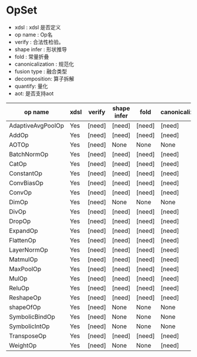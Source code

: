# OpSet

- xdsl : xdsl 是否定义
- op name : Op名
- verify : 合法性检验。
- shape infer : 形状推导
- fold : 常量折叠
- canonicalization : 规范化
- fusion type : 融合类型
- decomposition: 算子拆解
- quantify: 量化
- aot: 是否支持aot

| op name           | xdsl | verify | shape infer | fold   | canonicalization | fusion type | decomposition | quantify | aot    |     |     |
| ----------------- | ---- | ------ | ----------- | ------ | ---------------- | ----------- | ------------- | -------- | ------ | --- | --- |
| AdaptiveAvgPoolOp | Yes  | [need] | [need]      | [need] | [need]           | [need]      | [need]        | [need]   | [need] |     |     |
| AddOp             | Yes  | [need] | [need]      | [need] | [need]           | [need]      | None          | [need]   | [need] |     |     |
| AOTOp             | Yes  | [need] | None        | None   | None             | None        | None          | None     | [need] |     |     |
| BatchNormOp       | Yes  | [need] | [need]      | [need] | [need]           | [need]      | [need]        | [need]   | [need] |     |     |
| CatOp             | Yes  | [need] | [need]      | [need] | [need]           | [need]      | None          | [need]   | [need] |     |     |
| ConstantOp        | Yes  | [need] | [need]      | [need] | [need]           | [need]      | None          | [need]   | [need] |     |     |
| ConvBiasOp        | Yes  | [need] | [need]      | [need] | [need]           | [need]      | [need]        | [need]   | [need] |     |     |
| ConvOp            | Yes  | [need] | [need]      | [need] | [need]           | [need]      | None          | [need]   | [need] |     |     |
| DimOp             | Yes  | [need] | None        | None   | None             | None        | None          | None     | [need] |     |     |
| DivOp             | Yes  | [need] | [need]      | [need] | [need]           | [need]      | None          | [need]   | [need] |     |     |
| DropOp            | Yes  | [need] | [need]      | [need] | [need]           | [need]      | None          | [need]   | [need] |     |     |
| ExpandOp          | Yes  | [need] | [need]      | [need] | [need]           | [need]      | None          | [need]   | [need] |     |     |
| FlattenOp         | Yes  | [need] | [need]      | [need] | [need]           | [need]      | None          | [need]   | [need] |     |     |
| LayerNormOp       | Yes  | [need] | [need]      | [need] | [need]           | [need]      | [need]        | [need]   | [need] |     |     |
| MatmulOp          | Yes  | [need] | [need]      | [need] | [need]           | [need]      | None          | [need]   | [need] |     |     |
| MaxPoolOp         | Yes  | [need] | [need]      | [need] | [need]           | [need]      | [need]        | [need]   | [need] |     |     |
| MulOp             | Yes  | [need] | [need]      | [need] | [need]           | [need]      | None          | [need]   | [need] |     |     |
| ReluOp            | Yes  | [need] | [need]      | [need] | [need]           | [need]      | [need]        | [need]   | [need] |     |     |
| ReshapeOp         | Yes  | [need] | [need]      | [need] | [need]           | [need]      | None          | [need]   | [need] |     |     |
| shapeOfOp         | Yes  | [need] | None        | None   | None             | None        | None          | None     | None   |     |     |
| SymbolicBindOp    | Yes  | [need] | None        | None   | None             | None        | None          | None     | None   |     |     |
| SymbolicIntOp     | Yes  | [need] | None        | None   | None             | None        | None          | None     | None   |     |     |
| TransposeOp       | Yes  | [need] | [need]      | [need] | [need]           | [need]      | None          | [need]   | [need] |     |     |
| WeightOp          | Yes  | [need] | None        | None   | [need]           | None        | None          | None     | None   |     |     |
